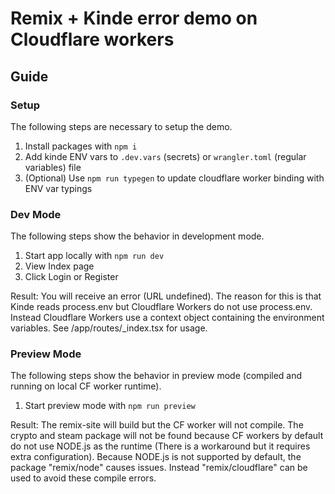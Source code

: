 # Remix + Kinde error demo on Cloudflare workers

## Guide

### Setup

The following steps are necessary to setup the demo.

1. Install packages with `npm i`
2. Add kinde ENV vars to `.dev.vars` (secrets) or `wrangler.toml` (regular variables) file
3. (Optional) Use `npm run typegen` to update cloudflare worker binding with ENV var typings

### Dev Mode

The following steps show the behavior in development mode.

1. Start app locally with `npm run dev`
2. View Index page
3. Click Login or Register

Result:
You will receive an error (URL undefined).
The reason for this is that Kinde reads process.env but Cloudflare Workers do not use process.env.
Instead Cloudflare Workers use a context object containing the environment variables.
See /app/routes/\_index.tsx for usage.

### Preview Mode

The following steps show the behavior in preview mode (compiled and running on local CF worker runtime).

1. Start preview mode with `npm run preview`

Result:
The remix-site will build but the CF worker will not compile.
The crypto and steam package will not be found because CF workers by default do not use NODE.js as the runtime (There is a workaround but it requires extra configuration).
Because NODE.js is not supported by default, the package "remix/node" causes issues.
Instead "remix/cloudflare" can be used to avoid these compile errors.
